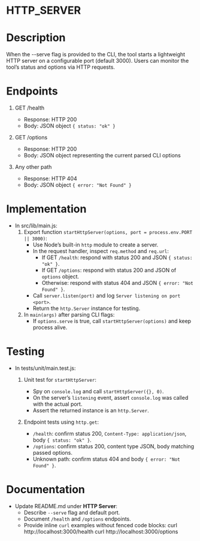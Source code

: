 # HTTP_SERVER

# Description
When the --serve flag is provided to the CLI, the tool starts a lightweight HTTP server on a configurable port (default 3000). Users can monitor the tool’s status and options via HTTP requests.

# Endpoints

1. GET /health
   - Response: HTTP 200
   - Body: JSON object `{ status: "ok" }`

2. GET /options
   - Response: HTTP 200
   - Body: JSON object representing the current parsed CLI options

3. Any other path
   - Response: HTTP 404
   - Body: JSON object `{ error: "Not Found" }`

# Implementation

- In src/lib/main.js:
  1. Export function `startHttpServer(options, port = process.env.PORT || 3000)`:
     - Use Node’s built-in `http` module to create a server.
     - In the request handler, inspect `req.method` and `req.url`:
       * If GET `/health`: respond with status 200 and JSON `{ status: "ok" }`.
       * If GET `/options`: respond with status 200 and JSON of `options` object.
       * Otherwise: respond with status 404 and JSON `{ error: "Not Found" }`.
     - Call `server.listen(port)` and log `Server listening on port <port>`.
     - Return the `http.Server` instance for testing.
  2. In `main(args)` after parsing CLI flags:
     - If `options.serve` is true, call `startHttpServer(options)` and keep process alive.

# Testing

- In tests/unit/main.test.js:
  1. Unit test for `startHttpServer`:
     - Spy on `console.log` and call `startHttpServer({}, 0)`.
     - On the server’s `listening` event, assert `console.log` was called with the actual port.
     - Assert the returned instance is an `http.Server`.

  2. Endpoint tests using `http.get`:
     - `/health`: confirm status 200, `Content-Type: application/json`, body `{ status: "ok" }`.
     - `/options`: confirm status 200, content type JSON, body matching passed options.
     - Unknown path: confirm status 404 and body `{ error: "Not Found" }`.

# Documentation

- Update README.md under **HTTP Server**:
  * Describe `--serve` flag and default port.
  * Document `/health` and `/options` endpoints.
  * Provide inline `curl` examples without fenced code blocks:
    curl http://localhost:3000/health
    curl http://localhost:3000/options
